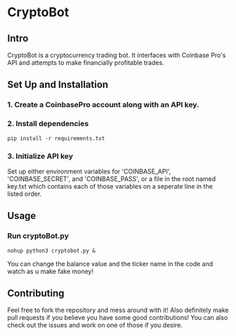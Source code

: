 # CryptoBot

## Intro

CryptoBot is a cryptocurrency trading bot. 
It interfaces with Coinbase Pro's API and attempts to make 
financially profitable trades.

## Set Up and Installation

### 1. Create a CoinbasePro account along with an API key. 

### 2. Install dependencies
```
pip install -r requirements.txt
```

### 3. Initialize API key
Set up either environment variables for 'COINBASE_API', 'COINBASE_SECRET', and 'COINBASE_PASS', or a file in the root named key.txt which contains each of those variables on a seperate line in the listed order.

## Usage

### Run cryptoBot.py

```
nohup python3 cryptobot.py &
```

You can change the balance value and the ticker name in the code and watch as u make fake money!

## Contributing

Feel free to fork the repository and mess around with it! 
Also definitely make pull requests if you believe you have some good contributions!
You can also check out the issues and work on one of those if you desire.
